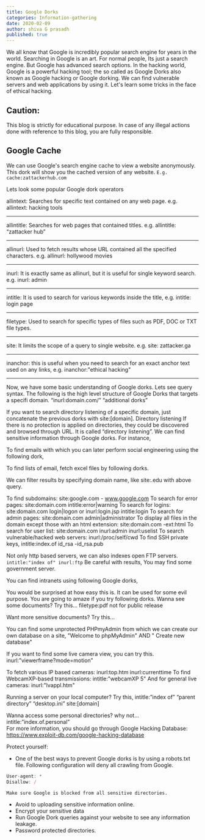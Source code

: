 ```yaml
---
title: Google Dorks
categories: Information-gathering
date: 2020-02-09 
author: shiva G prasadh
published: true
---
```

 
We all know that Google is incredibly popular search engine for years in the world. Searching in Google is an art. For normal people, Its just a search engine. But Google has advanced search options. In the hacking world, Google is a powerful hacking tool; the so called as Google Dorks also known as Google hacking or Google dorking. We can find vulnerable servers and web applications by using it. Let's learn some tricks in the face of ethical hacking.


## [](#header-2) Caution: 
This blog is strictly for educational purpose. In case of any illegal actions done with reference to this blog, you are fully responsible.

  
## [](#header-2) Google Cache
 
We can use Google's search engine cache to view a website anonymously.  
This dork will show you the cached version of any website.
```E.g. cache:zattackerhub.com```
 
Lets look some popular Google dork operators
 
allintext: Searches for specific text contained on any web page.  e.g. allintext: hacking tools
* * *
allintitle: Searches for web pages that contained titles. e.g. allintitle: “zattacker hub”
* * *
allinurl: Used to fetch results whose URL contained all the specified characters. e.g. allinurl: hollywood movies
* * *
inurl: It is exactly same as allinurl, but it is useful for single keyword search. e.g. inurl: admin
* * *
intitle: It is used to search for various keywords inside the title, e.g. intitle: login page
* * *
filetype: Used to search for specific types of files such as PDF, DOC or TXT file types.
* * *
site:  It limits the scope of a query to single website. e.g. site: zattacker.ga
* * *
inanchor: this is useful when you need to search for an exact anchor text used on any links, e.g. inanchor:"ethical hacking"
* * *

Now, we have some basic understanding of Google dorks. Lets see query syntax. The following is the high level structure of Google Dorks that targets a specifi domain.
“inurl:domain.com/” “additional dorks”

 
If you want to search directory listening of a specific domain, just concatenate the previous dorks with site:[domain].
Directory listening
If there is no protection is applied on directories, they could be discovered and browsed through URL. It is called “directory listening”. We can find sensitive information through Google dorks. For instance,  
 

To find emails with which you can later perform social engineering using the following dork,

 
To find lists of email, fetch excel files by following dorks.

 We can filter results by specifying domain name, like site:.edu with above query.
 
To find subdomains: site:google.com - www.google.com
To search for error pages: site:domain.com intitle:error|warning
To search for logins:  site:domain.com login|logon or inurl:login.jsp intitle:login
To search for admin pages:  site:domain.com admin|administrator
To display all files in the domain except those with an html extension:  site:domain.com -ext:html
To search for user list:  site:domain.com inurl:admin inurl:uselist
To search vulnerable/hacked web servers: inurl:/proc/self/cwd
To find SSH private keys, intitle:index.of id_rsa -id_rsa.pub
 
Not only http based servers, we can also indexes open FTP servers.
```intitle:"index of" inurl:ftp```
Be careful with results, You may find some government server.
 
You can find intranets using following Google dorks,

You would be surprised at how easy this is. It can be used for some evil purpose. You are going to amaze if you try following dorks.
Wanna see some documents? Try this... filetype:pdf not for public release 
 
Want more sensitive documents? Try this... 

You can find some unprotected PHPmyAdmin from which we can create our own database on a site, "Welcome to phpMyAdmin" AND " Create new database"
 
If you want to find some live camera view, you can try this.  inurl:”viewerframe?mode=motion”
 
To fetch various IP based cameras: inurl:top.htm inurl:currenttime
To find WebcamXP-based transmissions: intitle:"webcamXP 5"
And for general live cameras: inurl:"lvappl.htm"
 
Running a server on your local computer?  Try this,  intitle:”index of” “parent directory” “desktop.ini” site:[domain]
 
Wanna access some personal directories? why not…  intitle:”index.of.personal”   
For more information, you should go through Google Hacking Database: https://www.exploit-db.com/google-hacking-database
 
Protect yourself:
*   One of the best ways to prevent Google dorks is by using a robots.txt file. Following configuration will deny all crawling from Google.
 
```js
User-agent: *   
Disallow: / 
```
    Make sure Google is blocked from all sensitive directories.

*   Avoid to uploading sensitive information online. 
*   Encrypt your sensitive data
*   Run Google Dork queries against your website to see any information leakage.
*   Password protected directories.





